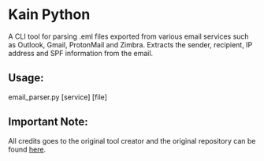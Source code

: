 # Kain Python

A CLI tool for parsing .eml files exported from various email services such as Outlook, Gmail, ProtonMail and Zimbra. Extracts the sender, recipient, IP address and SPF information from the email.

## Usage:
email_parser.py [service] [file]

## Important Note:
All credits goes to the original tool creator and the original repository can be found [here](https://github.com/rf-peixoto/kain).
